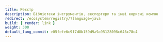 ```yaml
---
title: Реєстр
description: Бібліотеки інструментів, експортери та інші корисні компоненти для OpenTelemetry Java
redirect: /ecosystem/registry/?language=java
build: { render: link }
weight: 300
default_lang_commit: e05fefe6c9f7d8b159d9a9a95128098c646c78c4
---
```

